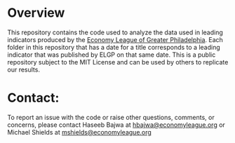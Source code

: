 # Overview

This repository contains the code used to analyze the data used in leading indicators produced by the [Economy League of Greater Philadelphia](https://economyleague.org).
Each folder in this repository that has a date for a title corresponds to a leading indicator that was published by ELGP on that same date. This is a public repository subject to the MIT License and can be used by others to replicate our results.

# Contact:

To report an issue with the code or raise other questions, comments, or concerns, please contact Haseeb Bajwa at hbajwa@economyleague.org or Michael Shields at mshields@economyleague.org
